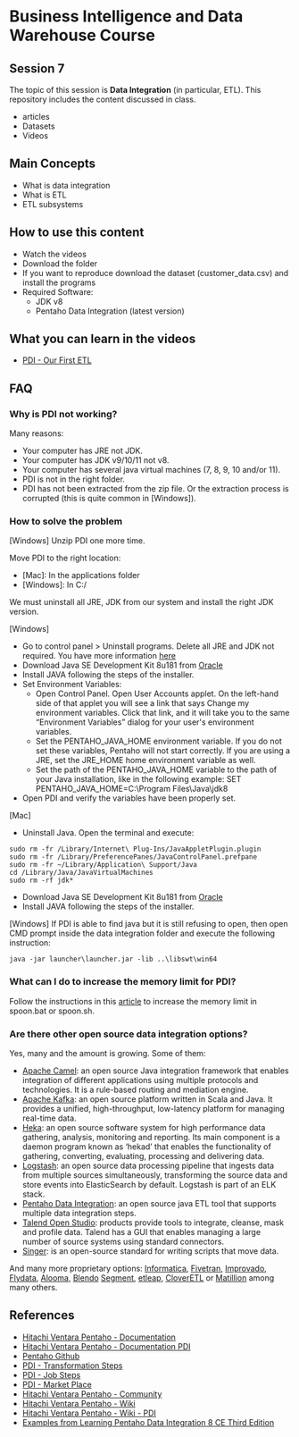 # Business Intelligence and Data Warehouse Course

## Session 7

The topic of this session is **Data Integration** (in particular, ETL). This repository includes the content discussed in class.

  - articles
  - Datasets
  - Videos

## Main Concepts

  - What is data integration
  - What is ETL
  - ETL subsystems

## How to use this content

  - Watch the videos
  - Download the folder
  - If you want to reproduce download the dataset (customer_data.csv) and install the programs
  - Required Software:
    - JDK v8
    - Pentaho Data Integration (latest version)
  
## What you can learn in the videos

  - [PDI - Our First ETL](https://vimeo.com/234685308)

## FAQ

### Why is PDI not working?

Many reasons:

 - Your computer has JRE not JDK.
 - Your computer has JDK v9/10/11 not v8.
 - Your computer has several java virtual machines (7, 8, 9, 10 and/or 11).
 - PDI is not in the right folder.
 - PDI has not been extracted from the zip file. Or the extraction process is corrupted (this is quite common in [Windows]).
 
### How to solve the problem

[Windows] Unzip PDI one more time.

Move PDI to the right location:

  - [Mac]: In the applications folder
  - [Windows]: In C:/

We must uninstall all JRE, JDK from our system and install the right JDK version.

[Windows]

  - Go to control panel > Uninstall programs. Delete all JRE and JDK not required. You have more information [here](https://java.com/en/download/help/uninstall_java.xml)
  - Download Java SE Development Kit 8u181 from [Oracle](http://www.oracle.com/technetwork/java/javase/downloads/jdk8-downloads-2133151.html)
  - Install JAVA following the steps of the installer.
  - Set Environment Variables:
    - Open Control Panel. Open User Accounts applet. On the left-hand side of that applet you will see a link that says Change my environment variables. Click that link, and it will take you to the same “Environment Variables” dialog for your user's environment variables.
    - Set the PENTAHO_JAVA_HOME  environment variable. If you do not set these variables, Pentaho will not start correctly. If you are using a JRE, set the JRE_HOME home environment variable as well.
    - Set the path of the PENTAHO_JAVA_HOME variable to the path of your Java installation, like in the following example: SET PENTAHO_JAVA_HOME=C:\Program Files\Java\jdk8
   - Open PDI and verify the variables have been properly set.

[Mac]

  - Uninstall Java. Open the terminal and execute:

``` 
sudo rm -fr /Library/Internet\ Plug-Ins/JavaAppletPlugin.plugin
sudo rm -fr /Library/PreferencePanes/JavaControlPanel.prefpane
sudo rm -fr ~/Library/Application\ Support/Java
cd /Library/Java/JavaVirtualMachines
sudo rm -rf jdk*
``` 

  - Download Java SE Development Kit 8u181 from [Oracle](http://www.oracle.com/technetwork/java/javase/downloads/jdk8-downloads-2133151.html)
  - Install JAVA following the steps of the installer.

[Windows] If PDI is able to find java but it is still refusing to open, then open CMD prompt inside the data integration folder and execute the following instruction:

``` 
java -jar launcher\launcher.jar -lib ..\libswt\win64
``` 

### What can I do to increase the memory limit for PDI?

Follow the instructions in this [article](https://help.pentaho.com/Documentation/8.1/Setup/Configuration/Design_Tools_and_Utilities/Memory_Limit) to increase the memory limit in spoon.bat or spoon.sh.

### Are there other open source data integration options?

Yes, many and the amount is growing. Some of them:

 - [Apache Camel](https://camel.apache.org): an open source Java integration framework that enables integration of different applications using multiple protocols and technologies. It is a rule-based routing and mediation engine.
 - [Apache Kafka](https://kafka.apache.org): an open source platform written in Scala and Java. It provides a unified, high-throughput, low-latency platform for managing real-time data.
 - [Heka](http://hekad.readthedocs.io): an open source software system for high performance data gathering, analysis, monitoring and reporting. Its main component is a daemon program known as ‘hekad’ that enables the functionality of gathering, converting, evaluating, processing and delivering data.
 - [Logstash](https://www.elastic.co/products/logstash): an open source data processing pipeline that ingests data from multiple sources simultaneously, transforming the source data and store events into ElasticSearch by default. Logstash is part of an ELK stack.
 - [Pentaho Data Integration](https://sourceforge.net/projects/pentaho/files/): an open source java ETL tool that supports multiple data integration steps. 
 - [Talend Open Studio](https://www.talend.com/products/talend-open-studio/): products provide tools to integrate, cleanse, mask and profile data. Talend has a GUI that enables managing a large number of source systems using standard connectors.
 - [Singer](https://www.singer.io): is an open-source standard for writing scripts that move data.
 
And many more proprietary options: [Informatica](https://www.informatica.com), [Fivetran](https://fivetran.com), [Improvado](http://improvado.io), [Flydata](https://www.flydata.com), [Alooma](https://www.alooma.com), [Blendo](https://www.blendo.co) [Segment](https://segment.com), [etleap](https://etleap.com), [CloverETL](http://www.cloveretl.com) or [Matillion](https://www.matillion.com) among many others. 

## References

  - [Hitachi Ventara Pentaho - Documentation](https://help.pentaho.com/Documentation/)
  - [Hitachi Ventara Pentaho - Documentation PDI](https://help.pentaho.com/Documentation/8.0/Products/Data_Integration)
  - [Pentaho Github](https://github.com/pentaho)
  - [PDI - Transformation Steps](https://help.pentaho.com/Documentation/8.0/Products/Data_Integration/Transformation_Step_Reference)
  - [PDI - Job Steps](https://help.pentaho.com/Documentation/8.0/Products/Data_Integration/Job_Entry_Reference)
  - [PDI - Market Place](https://help.pentaho.com/Documentation/8.0/Products/Data_Integration/Marketplace)
  - [Hitachi Ventara Pentaho - Community](https://community.hds.com/community/products-and-solutions/pentaho/)
  - [Hitachi Ventara Pentaho - Wiki](https://wiki.pentaho.com)
  - [Hitachi Ventara Pentaho - Wiki - PDI](https://wiki.pentaho.com/display/EAI/Latest+Pentaho+Data+Integration+(aka+Kettle)+Documentation)
  - [Examples from Learning Pentaho Data Integration 8 CE Third Edition](https://github.com/PacktPublishing/Learning-Pentaho-Data-Integration-8-CE-Third-Edition)
